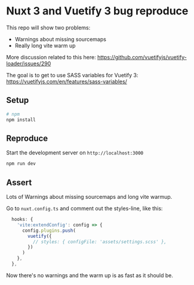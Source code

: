 # Nuxt 3 and Vuetify 3 bug reproduce

This repo will show two problems:
 - Warnings about missing sourcemaps
 - Really long vite warm up

More discussion related to this here: https://github.com/vuetifyjs/vuetify-loader/issues/290

The goal is to get to use SASS variables for Vuetify 3: https://vuetifyjs.com/en/features/sass-variables/

## Setup

```bash
# npm
npm install
```

## Reproduce

Start the development server on `http://localhost:3000`

```bash
npm run dev
```

## Assert

Lots of Warnings about missing sourcemaps and long vite warmup.

Go to `nuxt.config.ts` and comment out the styles-line, like this:

```js
  hooks: {
    'vite:extendConfig': config => {
      config.plugins.push(
        vuetify({
          // styles: { configFile: 'assets/settings.scss' },
        })
      )
    },
  },
```

Now there's no warnings and the warm up is as fast as it should be.
